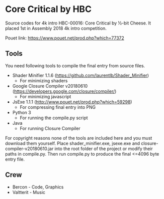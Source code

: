 Core Critical by HBC
==========

Source codes for 4k intro HBC-00016: Core Critical by ½-bit Cheese. It placed 1st in Assembly 2018 4k intro competition.

Pouet link: https://www.pouet.net/prod.php?which=77372


Tools
-------------------------

You need following tools to compile the final entry from source files. 
  
* Shader Minifier 1.1.6 (https://github.com/laurentlb/Shader_Minifier)
    * For minimizing shaders
* Google Closure Compiler v20180610 (https://developers.google.com/closure/compiler/)
    * For minimizing javascript
* JsExe 1.1.1 (http://www.pouet.net/prod.php?which=59298)
    * For compressing final entry into PNG
* Python 3
    * For running the compile.py script
* Java
    * For running Closure Compiler
    
For copyright reasons none of the tools are included here and you must download them yourself. Place shader_minifier.exe, jsexe.exe and closure-compiler-v20180610.jar into the root folder of the project or modify their paths in compile.py. Then run compile.py to produce the final <=4096 byte entry file.


Crew
-------------------------
* Bercon - Code, Graphics
* Valtterit - Music
